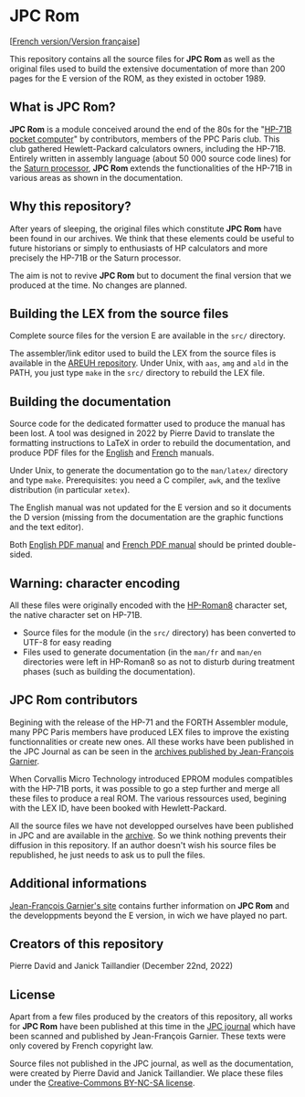 JPC Rom
=======

[[French version/Version française](README-fr.md)]

This repository contains all the source files for **JPC Rom** as well as
the original files used to build the extensive documentation of more
than 200 pages for the E version of the ROM, as they existed in
october 1989.


What is JPC Rom?
----------------

**JPC Rom** is a module conceived around the end of the 80s for the
"[HP-71B pocket computer](https://en.wikipedia.org/wiki/HP-71B)"
by contributors, members of the PPC Paris club. This club gathered
Hewlett-Packard calculators owners, including the HP-71B.  Entirely
written in assembly language (about 50 000 source code lines) for the
[Saturn processor](https://en.wikipedia.org/wiki/HP_Saturn), **JPC
Rom** extends the functionalities of the HP-71B in various areas as
shown in the documentation.


Why this repository?
--------------------

After years of sleeping, the original files which constitute **JPC Rom**
have been found in our archives. We think that these elements could be
useful to future historians or simply to enthusiasts of HP calculators
and more precisely the HP-71B or the Saturn processor.

The aim is not to revive **JPC Rom** but to document the final version
that we produced at the time. No changes are planned.


Building the LEX from the source files
--------------------------------------

Complete source files for the version E are available in the `src/`
directory.

The assembler/link editor used to build the LEX from the source files
is available in the [AREUH repository](https://github.com/hp71b/areuh).
Under Unix, with `aas`, `amg` and `ald` in the PATH, you just type `make`
in the `src/` directory to rebuild the LEX file.


Building the documentation
--------------------------

Source code for the dedicated formatter used to produce the
manual has been lost. A tool was designed in 2022 by Pierre
David to translate the formatting instructions to LaTeX in
order to rebuild the documentation, and produce PDF files for
the [English](https://hp71b.github.io/jpcrom/man-en.pdf) and
[French](https://hp71b.github.io/jpcrom/man-fr.pdf) manuals.

Under Unix, to generate the documentation go to the `man/latex/`
directory and type `make`. Prerequisites: you need a C compiler,
`awk`, and the texlive distribution (in particular `xetex`).

The English manual was not updated for the E version and so it documents
the D version (missing from the documentation are the graphic functions
and the text editor).

Both [English PDF manual](https://hp71b.github.io/jpcrom/man-en.pdf)
and [French PDF manual](https://hp71b.github.io/jpcrom/man-fr.pdf)
should be printed double-sided.


Warning: character encoding
---------------------------

All these files were originally encoded with the
[HP-Roman8](https://en.wikipedia.org/wiki/HP_Roman#Roman-8) character set,
the native character set on HP-71B.

  - Source files for the module (in the `src/` directory) has been
    converted to UTF-8 for easy reading
  - Files used to generate documentation (in the `man/fr` and `man/en`
    directories were left in HP-Roman8 so as not to disturb during
    treatment phases (such as building the documentation).


JPC Rom contributors
--------------------

Begining with the release of the HP-71 and the FORTH Assembler module,
many PPC Paris members have produced LEX files to improve the
existing functionnalities or create new ones. All these works have
been published in the JPC Journal as can be seen in the [archives
published by Jean-François
Garnier](http://www.jeffcalc.hp41.eu/divers/index.html#jpc).

When Corvallis Micro Technology introduced EPROM modules compatibles
with the HP-71B ports, it was possible to go a step further and merge
all these files to produce a real ROM. The various ressources used,
begining with the LEX ID, have been booked with Hewlett-Packard.

All the source files we have not developped ourselves have been
published in JPC and are available in the
[archive](http://www.jeffcalc.hp41.eu/divers/index.html#jpc).
So we think nothing prevents their diffusion in this repository. If an
author doesn't wish his source files be republished, he just needs to ask
us to pull the files.


Additional informations
-----------------------

[Jean-François Garnier's site](http://www.jeffcalc.hp41.eu/emu71/jpcrom.html)
contains further information on **JPC Rom** and the
developpments beyond the E version, in wich we have played no part.


Creators of this repository
---------------------------

Pierre David and Janick Taillandier (December 22nd, 2022)


License
-------

Apart from a few files produced by the creators of this repository,
all works for **JPC Rom** have been published at this time in the [JPC
journal](http://www.jeffcalc.hp41.eu/divers/index.html#jpc) which have
been scanned and published by Jean-François Garnier. These texts were
only covered by French copyright law.

Source files not published in the JPC journal, as well as
the documentation, were created by Pierre David and Janick
Taillandier. We place these files under the [Creative-Commons BY-NC-SA
license](https://creativecommons.org/licenses/by-nc-sa/4.0/).
